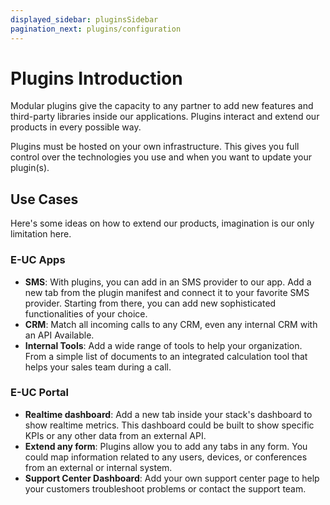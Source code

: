 ```yaml
---
displayed_sidebar: pluginsSidebar
pagination_next: plugins/configuration
---
```


# Plugins Introduction

Modular plugins give the capacity to any partner to add new features and third-party libraries inside our applications. Plugins interact and extend our products in every possible way.

Plugins must be hosted on your own infrastructure. This gives you full control over the technologies you use and when you want to update your plugin(s).

## Use Cases

Here's some ideas on how to extend our products, imagination is our only limitation here.

### E-UC Apps

- **SMS**: With plugins, you can add in an SMS provider to our app. Add a new tab from the plugin manifest and connect it to your favorite SMS provider. Starting from there, you can add new sophisticated functionalities of your choice.
- **CRM**: Match all incoming calls to any CRM, even any internal CRM with an API Available.
- **Internal Tools**: Add a wide range of tools to help your organization. From a simple list of documents to an integrated calculation tool that helps your sales team during a call.

### E-UC Portal

- **Realtime dashboard**: Add a new tab inside your stack's dashboard to show realtime metrics. This dashboard could be built to show specific KPIs or any other data from an external API.
- **Extend any form**: Plugins allow you to add any tabs in any form. You could map information related to any users, devices, or conferences from an external or internal system.
- **Support Center Dashboard**: Add your own support center page to help your customers troubleshoot problems or contact the support team.
